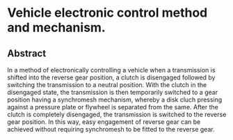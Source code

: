 # Vehicle electronic control method and mechanism.

## Abstract
In a method of electronically controlling a vehicle when a transmission is shifted into the reverse gear position, a clutch is disengaged followed by switching the transmission to a neutral position. With the clutch in the disengaged state, the transmission is then temporarily switched to a gear position having a synchromesh mechanism, whereby a disk cluch pressing against a pressure plate or flywheel is separated from the same. After the clutch is completely disengaged, the transmission is switched to the reverse gear position. In this way, easy engagement of reverse gear can be achieved without requiring synchromesh to be fitted to the reverse gear.